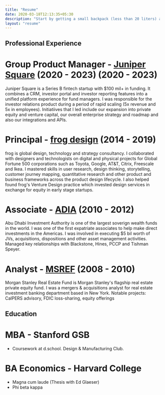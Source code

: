```yaml
---
title: "Resume"
date: 2020-03-18T12:13:35+05:30
description: "Start by getting a small backpack (less than 20 liters) and then just travel with what fits in that."
layout: "resume"
---
```


## Professional Experience

# **Group Product Manager** - [Juniper Square](https://www.junipersquare.com/) (2020 - 2023) (2020 - 2023)

Juniper Square is a Series B fintech startup with $100 mil+ in funding. It combines a CRM, investor portal and investor reporting features into a unified platform experience for fund managers. I was responsible for the investor relations product during a period of rapid scaling (5x revenue and 5x in employees). Initiatiives that I led include our expansion into private equity and venture capital, our overall enterprise strategy and roadmap and also our integrations and APIs.
  
# **Principal** - [frog design](https://www.frog.co/) (2014 - 2019)

frog is global design, technology and strategy consultancy. I collaborated with designers and technologists on digital and physical projects for Global Fortune 500 corporations such as Toyota, Google, AT&T, Citrix, Freescale and Ikea. I mastered skills in user research, design thinking, storytelling, customer journey mapping, quantitative research and other product and business frameworks across the product design lifecycle. I also helped found frog's Venture Design practice which invested design services in exchange for equity in early stage startups.

# **Associate** - [ADIA](https://www.adia.ae/) (2010 - 2012)

Abu Dhabi Investment Authority is one of the largest soverign wealth funds in the world. I was one of the first expatriate associates to help make direct investments in the Americas. I was involved in executing $5 bil worth of JVs, acquisitions, dispositions and other asset management activities. Managed key relationships with Blackstone, Hines, PCCP and Tishman Speyer.

# **Analyst** - [MSREF](https://www.morganstanley.com/im/en-us/individual-investor/about-us/investment-teams/real-assets/private-real-estate-investing-team.html) (2008 - 2010)

Morgan Stanley Real Estate Fund is Morgan Stanley's flagship real estate private equity fund. I was a mergers & acquisitions analyst for real estate investment banking department based in New York. Notable projects: CalPERS advisory, FDIC loss-sharing, equity offerings 

## Education

# **MBA** - Stanford GSB 

- Coursework at d.school. Design & Manufacturing Club. 

# **BA Economics** - Harvard College

- Magna cum laude (Thesis with Ed Glaeser)
- Phi beta kappa


